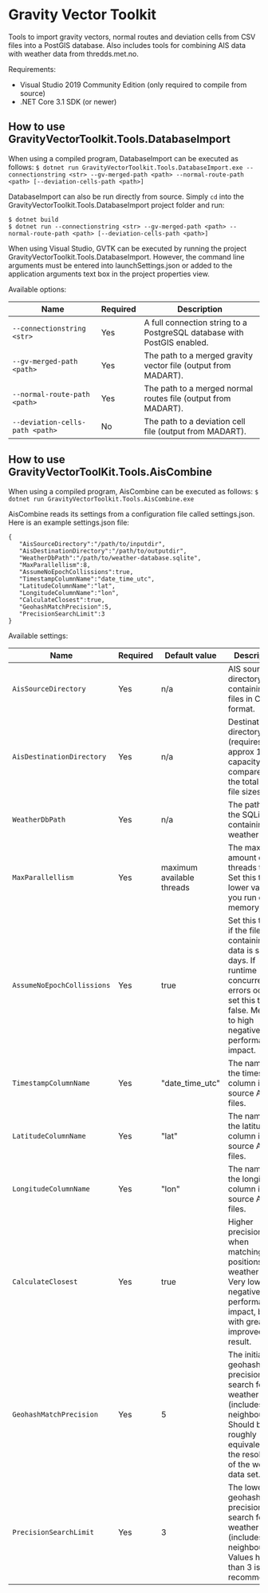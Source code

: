 # Gravity Vector Toolkit
Tools to import gravity vectors, normal routes and deviation cells from CSV files into a PostGIS database. Also includes tools for combining AIS data with weather data from thredds.met.no.

Requirements:
* Visual Studio 2019 Community Edition (only required to compile from source)
* .NET Core 3.1 SDK (or newer)

## How to use GravityVectorToolkit.Tools.DatabaseImport 

When using a compiled program, DatabaseImport can be executed as follows: 
```$ dotnet run GravityVectorToolkit.Tools.DatabaseImport.exe --connectionstring <str> --gv-merged-path <path> --normal-route-path <path> [--deviation-cells-path <path>]```

DatabaseImport can also be run directly from source. Simply `cd` into the GravityVectorToolkit.Tools.DatabaseImport project folder and run:
```
$ dotnet build 
$ dotnet run --connectionstring <str> --gv-merged-path <path> --normal-route-path <path> [--deviation-cells-path <path>]
```

When using Visual Studio, GVTK can be executed by running the project GravityVectorToolkit.Tools.DatabaseImport. However, the command line arguments must be entered into launchSettings.json or added to the application arguments text box in the project properties view. 

Available options:

Name | Required | Description
------------ | ------------- | -------------
`--connectionstring <str>` | Yes | A full connection string to a PostgreSQL database with PostGIS enabled.
`--gv-merged-path <path>` | Yes | The path to a merged gravity vector file (output from MADART).
`--normal-route-path <path>` | Yes | The path to a merged normal routes file (output from MADART).
`--deviation-cells-path <path>` | No | The path to a deviation cell file (output from MADART). 

## How to use GravityVectorToolKit.Tools.AisCombine

When using a compiled program, AisCombine can be executed as follows: 
```$ dotnet run GravityVectorToolkit.Tools.AisCombine.exe```

AisCombine reads its settings from a configuration file called settings.json. Here is an example settings.json file:
```
{
   "AisSourceDirectory":"/path/to/inputdir",
   "AisDestinationDirectory":"/path/to/outputdir",
   "WeatherDbPath":"/path/to/weather-database.sqlite",
   "MaxParallellism":8,
   "AssumeNoEpochCollissions":true,
   "TimestampColumnName":"date_time_utc",
   "LatitudeColumnName":"lat",
   "LongitudeColumnName":"lon",
   "CalculateClosest":true,
   "GeohashMatchPrecision":5,
   "PrecisionSearchLimit":3
}
```

Available settings:

Name | Required | Default value | Description
------------ | ------------- | ------------- | -------------
`AisSourceDirectory` | Yes | n/a | AIS source file directory containing AIS files in CSV format.
`AisDestinationDirectory` | Yes | n/a | Destination directory (requires approx 150% capacity compared to the total input file sizes).
`WeatherDbPath` | Yes | n/a | The path to the SQLite file containing weather data.
`MaxParallellism` | Yes | maximum available threads | The maximum amount of threads to use. Set this to a lower value if you run out of memory.
`AssumeNoEpochCollissions` | Yes | true | Set this to true if the files containing AIS data is split on days. If runtime concurrency errors occur, set this to false. Medium to high negative performance impact.
`TimestampColumnName` | Yes | "date_time_utc" | The name of the timestamp column in the source AIS files.
`LatitudeColumnName` | Yes | "lat" | The name of the latitude column in the source AIS files.
`LongitudeColumnName` | Yes | "lon" |  The name of the longitude column in the source AIS files. 
`CalculateClosest` | Yes | true | Higher precision when matching positions with weather data. Very low negative performance impact, but with greatly improved end result.
`GeohashMatchPrecision` | Yes | 5 | The initial geohash precision to search for weather data (includes neighbours). Should be roughly equivalent to the resolution of the weather data set.
`PrecisionSearchLimit` | Yes | 3 | The lowest geohash precision to search for weather data (includes neighbours). Values higher than 3 is not recommended.

